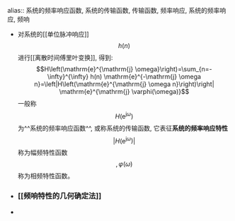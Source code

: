 alias:: 系统的频率响应函数, 系统的传输函数, 传输函数, 频率响应, 系统的频率响应, 频响

- 对系统的[[单位脉冲响应]] $$h(n)$$ 进行[[离散时间傅里叶变换]], 得到:
  $$H\left(\mathrm{e}^{\mathrm{j} \omega}\right)=\sum_{n=-\infty}^{\infty} h(n) \mathrm{e}^{-\mathrm{j} \omega n}=\left|H\left(\mathrm{e}^{\mathrm{j} \omega n}\right)\right| \mathrm{e}^{\mathrm{j} \varphi(\omega)}$$
  一般称 $$H\left(\mathrm{e}^{\mathrm{j} \omega}\right)$$ 为^^系统的频率响应函数^^, 或称系统的传输函数, 它表征**系统的频率响应特性** $$\left|H\left(\mathrm{e}^{\mathrm{j} \omega}\right)\right|$$ 称为幅频特性函数$$, \varphi(\omega)$$ 称为相频特性函数。
- ### [[频响特性的几何确定法]]
-